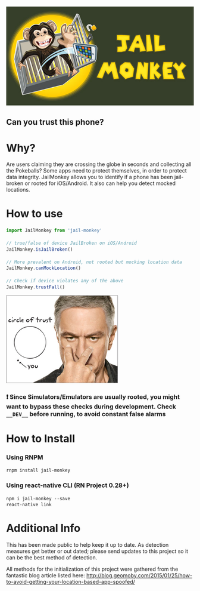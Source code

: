 ![Jail Monkey](./_art/JailMonkey.jpg)
## Can you trust this phone?

# Why?
Are users claiming they are crossing the globe in seconds and collecting all the Pokeballs?  Some apps need to protect themselves, in order to protect data integrity.  JailMonkey allows you to identify if a phone has been jail-broken or rooted for iOS/Android.  It also can help you detect mocked locations.

# How to use
```javascript
import JailMonkey from 'jail-monkey'

// true/false of device JailBroken on iOS/Android
JailMonkey.isJailBroken()

// More prevalent on Android, not rooted but mocking location data
JailMonkey.canMockLocation()

// Check if device violates any of the above
JailMonkey.trustFall()
```
![Circle of Trust](./_art/trust.jpg)

### :exclamation: Since Simulators/Emulators are usually rooted, you might want to bypass these checks during development.  Check `__DEV__` before running, to avoid constant false alarms

# How to Install

### Using RNPM
```
rnpm install jail-monkey
```

### Using react-native CLI (RN Project 0.28+)
```
npm i jail-monkey --save
react-native link
```

# Additional Info
This has been made public to help keep it up to date.  As detection measures get better or out dated; please send updates to this project so it can be the best method of detection.

All methods for the initialization of this project were gathered from the fantastic blog article listed here:  http://blog.geomoby.com/2015/01/25/how-to-avoid-getting-your-location-based-app-spoofed/
